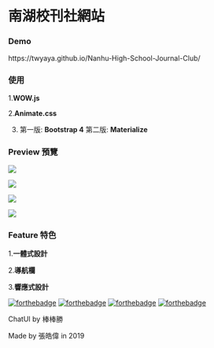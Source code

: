 # 南湖校刊社網站
<h3>Demo</h3>
 https://twyaya.github.io/Nanhu-High-School-Journal-Club/

<h3>使用</h3>

1.<b>WOW.js</b>

2.<b>Animate.css</b>

3. 第一版: <b>Bootstrap 4</b> 第二版: <b>Materialize</b>

<h3>Preview 預覽</h3>

<img src="https://imgur.com/9FAXebc.png"></img>

<img src="https://imgur.com/4eQBzwG.png"></img>

<img src="https://imgur.com/CKofLN9.png"></img>

<img src="https://imgur.com/oetCUu5.png"></img>


<h3>Feature 特色</h3>

1.<b>一體式設計</b>

2.<b>導航欄</b>

3.<b>響應式設計</b>

[![forthebadge](https://forthebadge.com/images/badges/made-with-javascript.svg)](https://forthebadge.com)
[![forthebadge](https://forthebadge.com/images/badges/uses-html.svg)](https://forthebadge.com)
[![forthebadge](https://forthebadge.com/images/badges/uses-css.svg)](https://forthebadge.com)
[![forthebadge](https://forthebadge.com/images/badges/built-with-love.svg)](https://forthebadge.com)

ChatUI by 棒棒勝

Made by 張皓偉 in 2019


